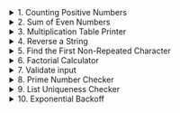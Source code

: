 <details>
<summary>1. Counting Positive Numbers
</summary>
Problem : Given a list of numbers, count how many are positive.
numbers = [1,-2,3,-4,5,6,-7,-8,9,10]
</details>

<details>
<summary>2. Sum of Even Numbers
</summary>
</details>

<details>
<summary>3. Multiplication Table Printer
</summary>
</details>

<details>
<summary>4. Reverse a String
</summary>
</details>

<details>
<summary>5. Find the First Non-Repeated Character
</summary>
</details>

<details>
<summary>6. Factorial Calculator
</summary>
</details>

<details>
<summary>7. Validate input
</summary>
</details>

<details>
<summary>8. Prime Number Checker
</summary>
</details>

<details>
<summary>9. List Uniqueness Checker
</summary>
</details>

<details>
<summary>10. Exponential Backoff
</summary>
</details>